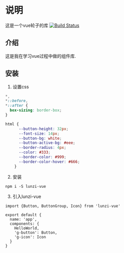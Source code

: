 # 说明
这是一个vue轮子的库
[![Build Status](https://travis-ci.org/helloyongwei/lunzi-vue.svg?branch=master)](https://travis-ci.org/helloyongwei/lunzi-vue)

## 介绍
这是我在学习vue过程中做的组件库.

## 安装
1. 设置css
```css
*,
*::before, 
*::after {
  box-sizing: border-box;
}

```

```css
html {
      --button-height: 32px;
      --font-size: 14px;
      --button-bg: white;
      --button-active-bg: #eee;
      --border-radius: 4px;
      --color: #333;
      --border-color: #999;
      --border-color-hover: #666;
    }
```

2. 安装
```
npm i -S lunzi-vue
```

3. 引入lunzi-vue
```
import {Button, ButtonGroup, Icon} from 'lunzi-vue'

export default {
  name: 'app',
  components: {
    HelloWorld,
    'g-button': Button,
    'g-icon': Icon
  }
}
```

